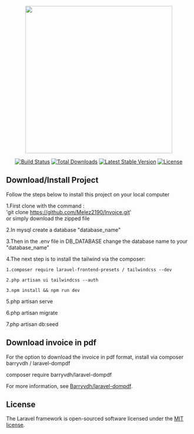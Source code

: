 <p align="center"><a href="https://laravel.com" target="_blank"><img src="https://raw.githubusercontent.com/laravel/art/master/logo-lockup/5%20SVG/2%20CMYK/1%20Full%20Color/laravel-logolockup-cmyk-red.svg" width="400"></a></p>

<p align="center">
<a href="https://travis-ci.org/laravel/framework"><img src="https://travis-ci.org/laravel/framework.svg" alt="Build Status"></a>
<a href="https://packagist.org/packages/laravel/framework"><img src="https://img.shields.io/packagist/dt/laravel/framework" alt="Total Downloads"></a>
<a href="https://packagist.org/packages/laravel/framework"><img src="https://img.shields.io/packagist/v/laravel/framework" alt="Latest Stable Version"></a>
<a href="https://packagist.org/packages/laravel/framework"><img src="https://img.shields.io/packagist/l/laravel/framework" alt="License"></a>
</p>

## Download/Install Project


Follow the steps below to install this project on your local computer

1.First clone with the command :  
  'git clone https://github.com/Melez2190/Invoice.git'  
or simply download the zipped file

2.In mysql create a database "database_name"

3.Then in the .env file in DB_DATABASE change the database name to your "database_name"

4.The next step is to install the tailwind via the composer:    

    1.composer require laravel-frontend-presets / tailwindcss --dev 

    2.php artisan ui tailwindcss --auth
     
    3.npm install && npm run dev
     


5.php artisan serve 

6.php artisan migrate

7.php artisan db:seed


## Download invoice in pdf

For the option to download the invoice in pdf format, install via composer
barryvdh / laravel-dompdf

composer require barryvdh/laravel-dompdf

For more information, see [Barryvdh/laravel-dompdf](https://github.com/barryvdh/laravel-dompdf).


## License

The Laravel framework is open-sourced software licensed under the [MIT license](https://opensource.org/licenses/MIT).
